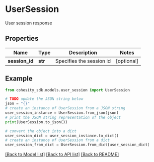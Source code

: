 # UserSession

User session response

## Properties

Name | Type | Description | Notes
------------ | ------------- | ------------- | -------------
**session_id** | **str** | Specifies the session id | [optional] 

## Example

```python
from cohesity_sdk.models.user_session import UserSession

# TODO update the JSON string below
json = "{}"
# create an instance of UserSession from a JSON string
user_session_instance = UserSession.from_json(json)
# print the JSON string representation of the object
print(UserSession.to_json())

# convert the object into a dict
user_session_dict = user_session_instance.to_dict()
# create an instance of UserSession from a dict
user_session_from_dict = UserSession.from_dict(user_session_dict)
```
[[Back to Model list]](../README.md#documentation-for-models) [[Back to API list]](../README.md#documentation-for-api-endpoints) [[Back to README]](../README.md)


